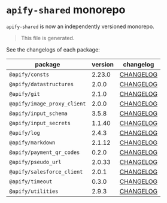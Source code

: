 # `apify-shared` monorepo

`apify-shared` is now an independently versioned monorepo.

> This file is generated.

See the changelogs of each package:

package | version | changelog
--------|---------|----------
`@apify/consts` | 2.23.0 | [CHANGELOG](./packages/consts/CHANGELOG.md)
`@apify/datastructures` | 2.0.0 | [CHANGELOG](./packages/datastructures/CHANGELOG.md)
`@apify/git` | 2.1.0 | [CHANGELOG](./packages/git/CHANGELOG.md)
`@apify/image_proxy_client` | 2.0.0 | [CHANGELOG](./packages/image_proxy_client/CHANGELOG.md)
`@apify/input_schema` | 3.5.8 | [CHANGELOG](./packages/input_schema/CHANGELOG.md)
`@apify/input_secrets` | 1.1.40 | [CHANGELOG](./packages/input_secrets/CHANGELOG.md)
`@apify/log` | 2.4.3 | [CHANGELOG](./packages/log/CHANGELOG.md)
`@apify/markdown` | 2.1.12 | [CHANGELOG](./packages/markdown/CHANGELOG.md)
`@apify/payment_qr_codes` | 0.2.0 | [CHANGELOG](./packages/payment_qr_codes/CHANGELOG.md)
`@apify/pseudo_url` | 2.0.33 | [CHANGELOG](./packages/pseudo_url/CHANGELOG.md)
`@apify/salesforce_client` | 2.0.1 | [CHANGELOG](./packages/salesforce_client/CHANGELOG.md)
`@apify/timeout` | 0.3.0 | [CHANGELOG](./packages/timeout/CHANGELOG.md)
`@apify/utilities` | 2.9.3 | [CHANGELOG](./packages/utilities/CHANGELOG.md)
